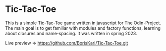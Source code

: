 # Tic-Tac-Toe

This is a simple Tic-Tac-Toe game written in javascript for The Odin-Project.
The main goal is to get familiar with modules and factory functions, learning about closures and name-spacing.
It was written in spring 2023.

Live preview =>  https://github.com/BorisKarl/Tic-Tac-Toe.git
